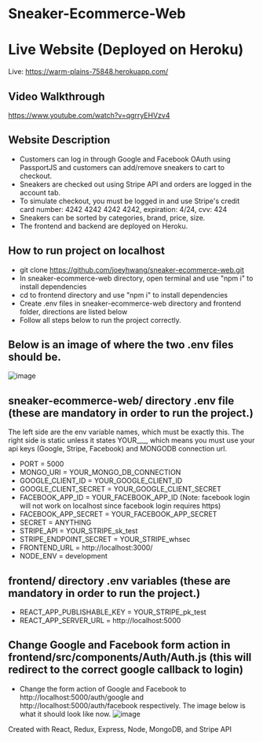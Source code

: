 # Sneaker-Ecommerce-Web

# Live Website (Deployed on Heroku)
Live: https://warm-plains-75848.herokuapp.com/

## Video Walkthrough
https://www.youtube.com/watch?v=qgrryEHVzv4

## Website Description
- Customers can log in through Google and Facebook OAuth using PassportJS and customers can add/remove sneakers to cart to checkout. 
- Sneakers are checked out using Stripe API and orders are logged in the account tab.
- To simulate checkout, you must be logged in and use Stripe's credit card number: 4242 4242 4242 4242, expiration: 4/24, cvv: 424  
- Sneakers can be sorted by categories, brand, price, size.
- The frontend and backend are deployed on Heroku.

## How to run project on localhost
- git clone https://github.com/joeyhwang/sneaker-ecommerce-web.git
- In sneaker-ecommerce-web directory, open terminal and use "npm i" to install dependencies
- cd to frontend directory and use "npm i" to install dependencies
- Create .env files in sneaker-ecommerce-web directory and frontend folder, directions are listed below
- Follow all steps below to run the project correctly.

## Below is an image of where the two .env files should be.
![image](https://user-images.githubusercontent.com/19678167/132264134-b2c44a9d-944c-464d-9efd-ab1bee067fbf.png)


## sneaker-ecommerce-web/ directory .env file (these are mandatory in order to run the project.)
The left side are the env variable names, which must be exactly this. The right side is static unless it states YOUR___, which means you must use your api keys (Google, Stripe, Facebook) and MONGODB connection url.

- PORT = 5000
- MONGO_URI = YOUR_MONGO_DB_CONNECTION
- GOOGLE_CLIENT_ID = YOUR_GOOGLE_CLIENT_ID
- GOOGLE_CLIENT_SECRET = YOUR_GOOGLE_CLIENT_SECRET
- FACEBOOK_APP_ID = YOUR_FACEBOOK_APP_ID (Note: facebook login will not work on localhost since facebook login requires https)
- FACEBOOK_APP_SECRET = YOUR_FACEBOOK_APP_SECRET
- SECRET = ANYTHING
- STRIPE_API = YOUR_STRIPE_sk_test
- STRIPE_ENDPOINT_SECRET = YOUR_STRIPE_whsec
- FRONTEND_URL = http://localhost:3000/
- NODE_ENV = development

## frontend/ directory .env variables (these are mandatory in order to run the project.)
- REACT_APP_PUBLISHABLE_KEY = YOUR_STRIPE_pk_test
- REACT_APP_SERVER_URL = http://localhost:5000

## Change Google and Facebook form action in frontend/src/components/Auth/Auth.js (this will redirect to the correct google callback to login)
- Change the form action of Google and Facebook to http://localhost:5000/auth/google and http://localhost:5000/auth/facebook respectively. The image below is what it should look like now.
![image](https://user-images.githubusercontent.com/19678167/132263243-9aa31711-76ce-467b-a303-1be5052906b6.png)


Created with React, Redux, Express, Node, MongoDB, and Stripe API
